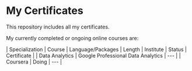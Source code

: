 # My Certificates
This repository includes all my certificates.

My currently completed or ongoing online courses are: 

| Specialization  | Course                             | Language/Packages | Length | Institute | Status | Certificate | 
| Data Analytics  | Google Professional Data Analytics | ---               |        | Coursera  | Doing  | ---         |
